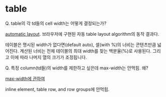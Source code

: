 # table

Q. table의 각 td들의 cell width는 어떻게 결정되는가?

[automatic layout](https://www.w3.org/TR/CSS21/tables.html#auto-table-layout).
브라우저에 구현된 자동 table layout algorithm의 동작 결과다.

테이블은 명시된 width가 없다면(default auto), 셀(with %)의 너비는 콘텐츠만큼 넓어진다.
계산된 너비는 전체 테이블의 최대 width를 찾는 백분율(%)로 사용된다.
그리고 이에 따라 나머지 열의 크기가 조정됩니다.

Q. 특정 column(td들)의 width를 제한하고 싶은데 max-width는 안먹힘. 왜?

[max-width에 관하여](https://www.w3.org/TR/CSS21/visudet.html#propdef-max-width)

inline element, table row, and row groups에 안먹힘.
